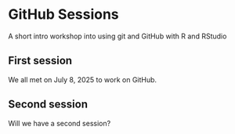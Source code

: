 # GitHub Sessions
A short intro workshop into using git and GitHub with R and RStudio

## First session

We all met on July 8, 2025 to work on GitHub.

## Second session

Will we have a second session?